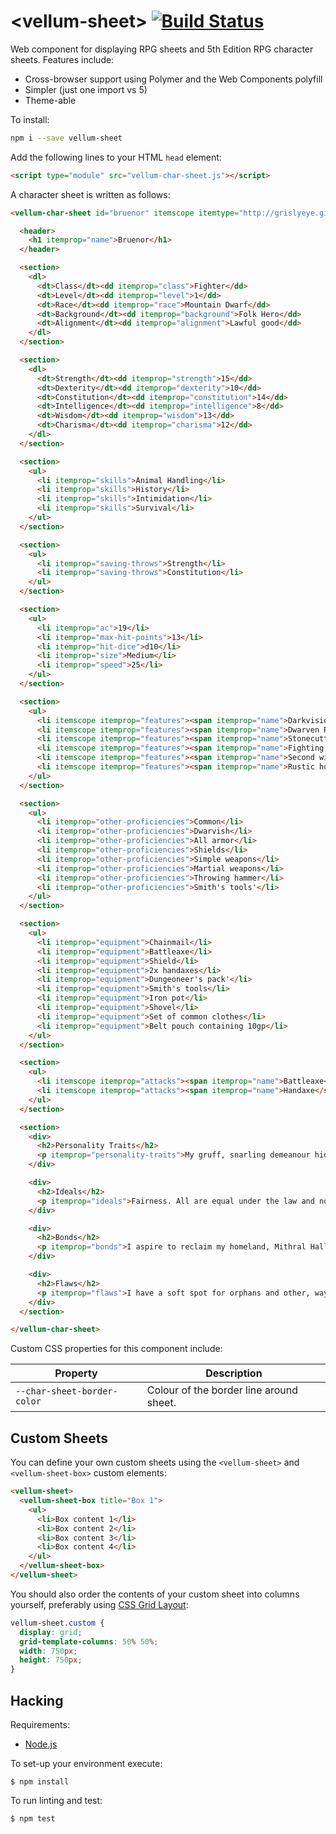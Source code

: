 # &lt;vellum-sheet&gt; [![Build Status](https://travis-ci.org/grislyeye/vellum-sheet.svg?branch=master)](https://travis-ci.org/grislyeye/vellum-sheet)

Web component for displaying RPG sheets and 5th Edition RPG character sheets. Features include:

  * Cross-browser support using Polymer and the Web Components polyfill
  * Simpler (just one import vs 5)
  * Theme-able

To install:

```sh
npm i --save vellum-sheet
```

Add the following lines to your HTML `head` element:

```html
<script type="module" src="vellum-char-sheet.js"></script>
```

A character sheet is written as follows:

```html
<vellum-char-sheet id="bruenor" itemscope itemtype="http://grislyeye.github.io/vellum-char-sheet-schemas/character.html">

  <header>
    <h1 itemprop="name">Bruenor</h1>
  </header>

  <section>
    <dl>
      <dt>Class</dt><dd itemprop="class">Fighter</dd>
      <dt>Level</dt><dd itemprop="level">1</dd>
      <dt>Race</dt><dd itemprop="race">Mountain Dwarf</dd>
      <dt>Background</dt><dd itemprop="background">Folk Hero</dd>
      <dt>Alignment</dt><dd itemprop="alignment">Lawful good</dd>
    </dl>
  </section>

  <section>
    <dl>
      <dt>Strength</dt><dd itemprop="strength">15</dd>
      <dt>Dexterity</dt><dd itemprop="dexterity">10</dd>
      <dt>Constitution</dt><dd itemprop="constitution">14</dd>
      <dt>Intelligence</dt><dd itemprop="intelligence">8</dd>
      <dt>Wisdom</dt><dd itemprop="wisdom">13</dd>
      <dt>Charisma</dt><dd itemprop="charisma">12</dd>
    </dl>
  </section>

  <section>
    <ul>
      <li itemprop="skills">Animal Handling</li>
      <li itemprop="skills">History</li>
      <li itemprop="skills">Intimidation</li>
      <li itemprop="skills">Survival</li>
    </ul>
  </section>

  <section>
    <ul>
      <li itemprop="saving-throws">Strength</li>
      <li itemprop="saving-throws">Constitution</li>
    </ul>
  </section>

  <section>
    <ul>
      <li itemprop="ac">19</li>
      <li itemprop="max-hit-points">13</li>
      <li itemprop="hit-dice">d10</li>
      <li itemprop="size">Medium</li>
      <li itemprop="speed">25</li>
    </ul>
  </section>

  <section>
    <ul>
      <li itemscope itemprop="features"><span itemprop="name">Darkvision.</span> <span itemprop="description">you see in dim light within a 60-foot radius of you as if it were bright light, and in darkness in that radius as if it were dim  light. You can’t discern color in darkness, only  shades of gray.</span></li>
      <li itemscope itemprop="features"><span itemprop="name">Dwarven Resilience.</span> <span itemprop="description">You have advantage on saving throws against poison, and you have resistance against poison damage.</span></li>
      <li itemscope itemprop="features"><span itemprop="name">Stonecutting.</span> <span itemprop="description">Whenever you make an  Intelligence (History) check related to the  eP origin of stonework, you are considered proficient in the History skill and add double your proficiency bonus to the check.</span></li>
      <li itemscope itemprop="features"><span itemprop="name">Fighting style: defense.</span> <span itemprop="description">While you are wearing armor, you gain a +1 bonus to AC. this bonus is already included in your AC.</span></li>
      <li itemscope itemprop="features"><span itemprop="name">Second wind.</span> <span itemprop="description">You have a limited well of stamina you can draw on to protect yourself from harm. you can use a bonus action to regain hit points equal to 1d10 + your fighter level. Once you use this feature, you must finish a short or long rest before you can use it again.</span></li>
      <li itemscope itemprop="features"><span itemprop="name">Rustic hospitality.</span> <span itemprop="description">You can finda  place to hide, rest, or recuperate among other commoners, unless you have shown yourself to be a danger to them.</span></li>
    </ul>
  </section>

  <section>
    <ul>
      <li itemprop="other-proficiencies">Common</li>
      <li itemprop="other-proficiencies">Dwarvish</li>
      <li itemprop="other-proficiencies">All armor</li>
      <li itemprop="other-proficiencies">Shields</li>
      <li itemprop="other-proficiencies">Simple weapons</li>
      <li itemprop="other-proficiencies">Martial weapons</li>
      <li itemprop="other-proficiencies">Throwing hammer</li>
      <li itemprop="other-proficiencies">Smith's tools'</li>
    </ul>
  </section>

  <section>
    <ul>
      <li itemprop="equipment">Chainmail</li>
      <li itemprop="equipment">Battleaxe</li>
      <li itemprop="equipment">Shield</li>
      <li itemprop="equipment">2x handaxes</li>
      <li itemprop="equipment">Dungeoneer's pack'</li>
      <li itemprop="equipment">Smith's tools</li>
      <li itemprop="equipment">Iron pot</li>
      <li itemprop="equipment">Shovel</li>
      <li itemprop="equipment">Set of common clothes</li>
      <li itemprop="equipment">Belt pouch containing 10gp</li>
    </ul>
  </section>

  <section>
    <ul>
      <li itemscope itemprop="attacks"><span itemprop="name">Battleaxe</span> <span itemprop="damage">1d8</span> <span itemprop="type">slashing</span> (<data itemprop="proficient" value="true">proficient</data>)</li>
      <li itemscope itemprop="attacks"><span itemprop="name">Handaxe</span> <span itemprop="damage">1d6</span> <span itemprop="type">slashing</span> (<data itemprop="proficient" value="true">proficient</data>)</li>
    </ul>
  </section>

  <section>
    <div>
      <h2>Personality Traits</h2>
      <p itemprop="personality-traits">My gruff, snarling demeanour hides a soft heart and a genuine affection for my friends.</p>
    </div>

    <div>
      <h2>Ideals</h2>
      <p itemprop="ideals">Fairness. All are equal under the law and non should get preferential treatment.</p>
    </div>

    <div>
      <h2>Bonds</h2>
      <p itemprop="bonds">I aspire to reclaim my homeland, Mithral Hall, from the shadow dragon that drove my people out.</p>
    </div>

    <div>
      <h2>Flaws</h2>
      <p itemprop="flaws">I have a soft spot for orphans and other, wayward souls leading me to show mercy even when it might not be warranted.</p>
    </div>
  </section>

</vellum-char-sheet>
```

Custom CSS properties for this component include:

| Property                               | Description
| -------------------------------------- | ---
| `--char-sheet-border-color`            | Colour of the border line around sheet.

## Custom Sheets

You can define your own custom sheets using the `<vellum-sheet>` and `<vellum-sheet-box>` custom elements:

```html
<vellum-sheet>
  <vellum-sheet-box title="Box 1">
    <ul>
      <li>Box content 1</li>
      <li>Box content 2</li>
      <li>Box content 3</li>
      <li>Box content 4</li>
    </ul>
  </vellum-sheet-box>
</vellum-sheet>
```

You should also order the contents of your custom sheet into columns yourself, preferably using [CSS Grid Layout](https://developer.mozilla.org/en-US/docs/Web/CSS/CSS_Grid_Layout):

```css
vellum-sheet.custom {
  display: grid;
  grid-template-columns: 50% 50%;
  width: 750px;
  height: 750px;
}
```

## Hacking

Requirements:

  * [Node.js](http://nodejs.org/)

To set-up your environment execute:

    $ npm install

To run linting and test:

    $ npm test
